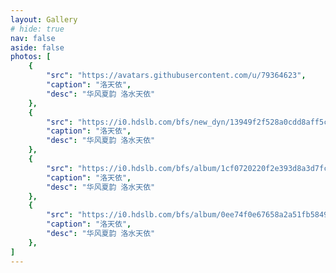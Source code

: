 ```yaml
---
layout: Gallery
# hide: true
nav: false
aside: false
photos: [
    {
        "src": "https://avatars.githubusercontent.com/u/79364623",
        "caption": "洛天依",
        "desc": "华风夏韵 洛水天依"
    },
    {
        "src": "https://i0.hdslb.com/bfs/new_dyn/13949f2f528a0cdd8aff5c90bc6286a536081646.jpg@720w_500h_1e_1c.avif",
        "caption": "洛天依",
        "desc": "华风夏韵 洛水天依"
    },
    {
        "src": "https://i0.hdslb.com/bfs/album/1cf0720220f2e393d8a3d7fc61f0c3ce93d8e5fc.jpg@720w_510h_1e_1c.avif",
        "caption": "洛天依",
        "desc": "华风夏韵 洛水天依"
    },
    {
        "src": "https://i0.hdslb.com/bfs/album/0ee74f0e67658a2a51fb58499d52e7f64947ac4a.jpg@720w_510h_1e_1c.avif",
        "caption": "洛天依",
        "desc": "华风夏韵 洛水天依"
    },
]
---
```

